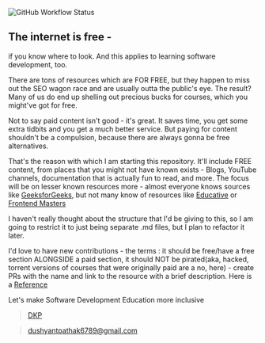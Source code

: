 ![GitHub Workflow Status](https://img.shields.io/github/workflow/status/dkp1903/freesources/CI?style=plastic)

## The internet is free - 
if you know where to look. And this applies to learning software development, too.

There are tons of resources which are FOR FREE, but they happen to miss out the SEO wagon race and are usually outta the public's eye. The result? Many of us do end up shelling out
precious bucks for courses, which you might've got for free.

Not to say paid content isn't good - it's great. It saves time, you get some extra tidbits and you get a much better service. But paying for content shouldn't be a compulsion, because
there are always gonna be free alternatives.

That's the reason with which I am starting this repository. It'll include FREE content, from places that you might not have known exists - Blogs, YouTube channels, documentation that 
is actually fun to read, and more. The focus will be on lesser known resources more - almost everyone knows sources like [GeeksforGeeks](https://geeksforgeeks.org), but not many know of resources like [Educative](https://www.educative.io/unlimited?aff=xk40) or [Frontend Masters](https://frontendmasters.com)

I haven't really thought about the structure that I'd be giving to this, so I am going to restrict it to just being separate .md files, but I plan to refactor it later.

I'd love to have new contributions - the terms : it should be free/have a free section ALONGSIDE a paid section, it should NOT be pirated(aka, hacked, torrent versions of courses that were originally paid are a no, here) - create PRs with the name and link to the resource with a brief description. Here is a [Reference](https://github.com/dkp1903/freesources/blob/main/Courses.md)

Let's make Software Development Education more inclusive 
  
> [DKP](https://dkp.today)
   
> dushyantpathak6789@gmail.com
